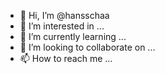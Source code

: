 - 👋 Hi, I’m @hansschaa
- 👀 I’m interested in ...
- 🌱 I’m currently learning ...
- 💞️ I’m looking to collaborate on ...
- 📫 How to reach me ...

<!---
hansschaa/hansschaa is a ✨ special ✨ repository because its `README.md` (this file) appears on your GitHub profile.
You can click the Preview link to take a look at your changes.
--->
